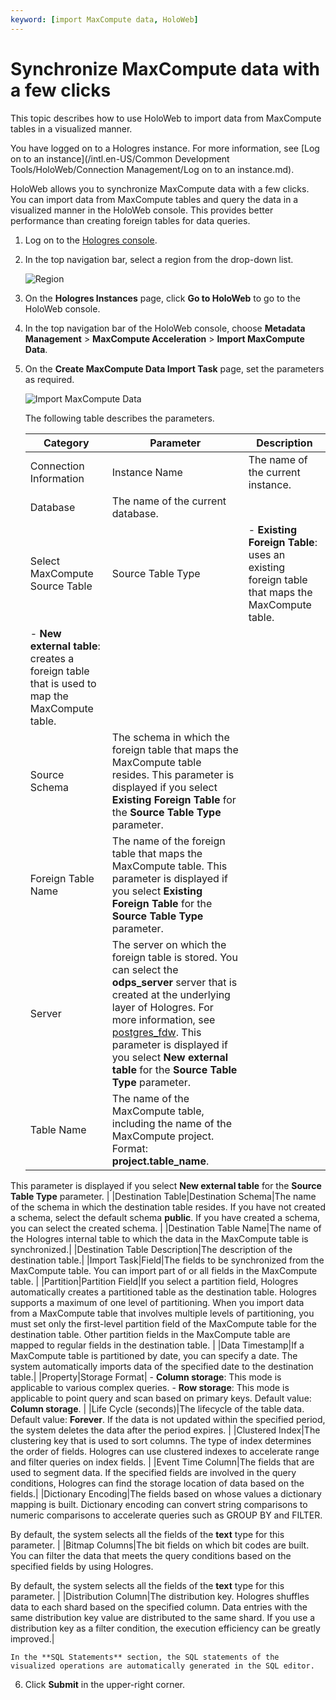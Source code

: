 ```yaml
---
keyword: [import MaxCompute data, HoloWeb]
---
```


# Synchronize MaxCompute data with a few clicks

This topic describes how to use HoloWeb to import data from MaxCompute tables in a visualized manner.

You have logged on to a Hologres instance. For more information, see [Log on to an instance](/intl.en-US/Common Development Tools/HoloWeb/Connection Management/Log on to an instance.md).

HoloWeb allows you to synchronize MaxCompute data with a few clicks. You can import data from MaxCompute tables and query the data in a visualized manner in the HoloWeb console. This provides better performance than creating foreign tables for data queries.

1.  Log on to the [Hologres console](https://hologram.console.aliyun.com/#/instance).

2.  In the top navigation bar, select a region from the drop-down list.

    ![Region](https://static-aliyun-doc.oss-accelerate.aliyuncs.com/assets/img/en-US/8398778061/p141749.png)

3.  On the **Hologres Instances** page, click **Go to HoloWeb** to go to the HoloWeb console.

4.  In the top navigation bar of the HoloWeb console, choose **Metadata Management** \> **MaxCompute Acceleration** \> **Import MaxCompute Data**.

5.  On the **Create MaxCompute Data Import Task** page, set the parameters as required.

    ![Import MaxCompute Data](https://static-aliyun-doc.oss-accelerate.aliyuncs.com/assets/img/en-US/9329393261/p273814.png)

    The following table describes the parameters.

    |Category|Parameter|Description|
    |--------|---------|-----------|
    |Connection Information|Instance Name|The name of the current instance.|
    |Database|The name of the current database.|
    |Select MaxCompute Source Table|Source Table Type|    -   **Existing Foreign Table**: uses an existing foreign table that maps the MaxCompute table.
    -   **New external table**: creates a foreign table that is used to map the MaxCompute table. |
    |Source Schema|The schema in which the foreign table that maps the MaxCompute table resides. This parameter is displayed if you select **Existing Foreign Table** for the **Source Table Type** parameter. |
    |Foreign Table Name|The name of the foreign table that maps the MaxCompute table. This parameter is displayed if you select **Existing Foreign Table** for the **Source Table Type** parameter. |
    |Server|The server on which the foreign table is stored. You can select the **odps\_server** server that is created at the underlying layer of Hologres. For more information, see [postgres\_fdw](https://www.postgresql.org/docs/11/postgres-fdw.html?spm=a2c4g.11186623.2.11.7e476020Gyif3k). This parameter is displayed if you select **New external table** for the **Source Table Type** parameter. |
    |Table Name|The name of the MaxCompute table, including the name of the MaxCompute project. Format: **project.table\_name**.

This parameter is displayed if you select **New external table** for the **Source Table Type** parameter. |
    |Destination Table|Destination Schema|The name of the schema in which the destination table resides. If you have not created a schema, select the default schema **public**. If you have created a schema, you can select the created schema. |
    |Destination Table Name|The name of the Hologres internal table to which the data in the MaxCompute table is synchronized.|
    |Destination Table Description|The description of the destination table.|
    |Import Task|Field|The fields to be synchronized from the MaxCompute table. You can import part of or all fields in the MaxCompute table. |
    |Partition|Partition Field|If you select a partition field, Hologres automatically creates a partitioned table as the destination table. Hologres supports a maximum of one level of partitioning. When you import data from a MaxCompute table that involves multiple levels of partitioning, you must set only the first-level partition field of the MaxCompute table for the destination table. Other partition fields in the MaxCompute table are mapped to regular fields in the destination table. |
    |Data Timestamp|If a MaxCompute table is partitioned by date, you can specify a date. The system automatically imports data of the specified date to the destination table.|
    |Property|Storage Format|    -   **Column storage**: This mode is applicable to various complex queries.
    -   **Row storage**: This mode is applicable to point query and scan based on primary keys.
Default value: **Column storage**. |
    |Life Cycle \(seconds\)|The lifecycle of the table data. Default value: **Forever**. If the data is not updated within the specified period, the system deletes the data after the period expires. |
    |Clustered Index|The clustering key that is used to sort columns. The type of index determines the order of fields. Hologres can use clustered indexes to accelerate range and filter queries on index fields. |
    |Event Time Column|The fields that are used to segment data. If the specified fields are involved in the query conditions, Hologres can find the storage location of data based on the fields.|
    |Dictionary Encoding|The fields based on whose values a dictionary mapping is built. Dictionary encoding can convert string comparisons to numeric comparisons to accelerate queries such as GROUP BY and FILTER.

By default, the system selects all the fields of the **text** type for this parameter. |
    |Bitmap Columns|The bit fields on which bit codes are built. You can filter the data that meets the query conditions based on the specified fields by using Hologres.

By default, the system selects all the fields of the **text** type for this parameter. |
    |Distribution Column|The distribution key. Hologres shuffles data to each shard based on the specified column. Data entries with the same distribution key value are distributed to the same shard. If you use a distribution key as a filter condition, the execution efficiency can be greatly improved.|

    In the **SQL Statements** section, the SQL statements of the visualized operations are automatically generated in the SQL editor.

6.  Click **Submit** in the upper-right corner.



